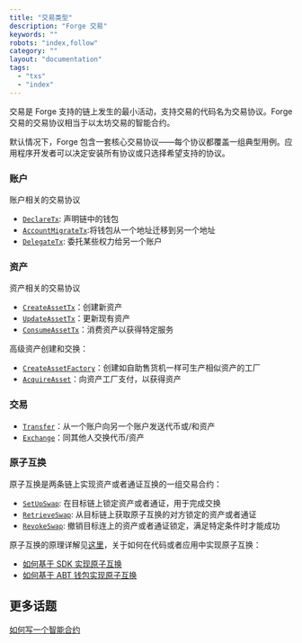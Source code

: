 ```yaml
---
title: "交易类型"
description: "Forge 交易"
keywords: ""
robots: "index,follow"
category: ""
layout: "documentation"
tags:
  - "txs"
  - "index"
---
```


交易是 Forge 支持的链上发生的最小活动，支持交易的代码名为交易协议。Forge 交易的交易协议相当于以太坊交易的智能合约。

默认情况下，Forge 包含一套核心交易协议——每个协议都覆盖一组典型用例。应用程序开发者可以决定安装所有协议或只选择希望支持的协议。

### 账户

账户相关的交易协议

- [`DeclareTx`](./account/declare): 声明链中的钱包
- [`AccountMigrateTx`](./account/account_migrate):将钱包从一个地址迁移到另一个地址
- [`DelegateTx`](./account/delegate): 委托某些权力给另一个账户

### 资产

资产相关的交易协议

- [`CreateAssetTx`](./asset/create_asset)：创建新资产
- [`UpdateAssetTx`](./asset/update_asset)：更新现有资产
- [`ConsumeAssetTx`](./asset/consume_asset)：消费资产以获得特定服务

高级资产创建和交换：

- [`CreateAssetFactory`](./asset/create_asset_factory)：创建如自助售货机一样可生产相似资产的工厂
- [`AcquireAsset`](./asset/acquire_asset)：向资产工厂支付，以获得资产

### 交易

- [`Transfer`](./trade/transfer)：从一个账户向另一个账户发送代币或/和资产
- [`Exchange`](./trade/exchange)：同其他人交换代币/资产

### 原子互换

原子互换是两条链上实现资产或者通证互换的一组交易合约：

- [`SetUpSwap`](./atomic-swap/set_up): 在目标链上锁定资产或者通证，用于完成交换
- [`RetrieveSwap`](./atomic-swap/retrieve): 从目标链上获取原子互换的对方锁定的资产或者通证
- [`RevokeSwap`](./atomic-swap/revoke): 撤销目标连上的资产或者通证锁定，满足特定条件时才能成功

原子互换的原理详解见[这里](./atomic-swap/what_is_atomic_swap)，关于如何在代码或者应用中实现原子互换：

- [如何基于 SDK 实现原子互换](./atomic-swap/sdk-usage)
- [如何基于 ABT 钱包实现原子互换](./atomic-swap/wallet-usage)

## 更多话题

[如何写一个智能合约](how_to_write_a_smart_contract)
